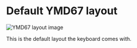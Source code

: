 # Default YMD67 layout

![YMD67 layout image](https://i.imgur.com/YghD1LH.png)

This is the default layout the keyboard comes with.
